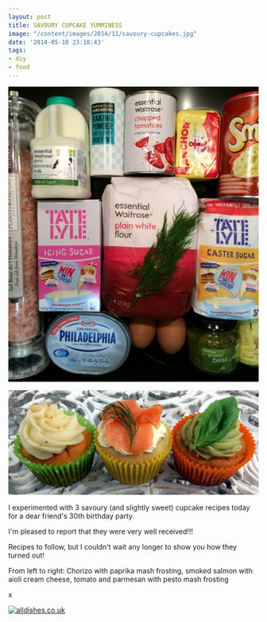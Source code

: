 ```yaml
---
layout: post
title: SAVOURY CUPCAKE YUMMINESS
image: "/content/images/2014/11/savoury-cupcakes.jpg"
date: '2014-05-10 23:10:43'
tags:
- diy
- food
---
```


![](/content/images/2014/May/ingredients-1.jpg)

![](/content/images/2014/May/savoury-cupcakes.jpg)

I experimented with 3 savoury (and slightly sweet) cupcake recipes today for a dear friend's 30th birthday party.

I'm pleased to report that they were very well received!!!

Recipes to follow, but I couldn't wait any longer to show you how they turned out!

From left to right: Chorizo with paprika mash frosting, smoked salmon with aioli cream cheese, tomato and parmesan with pesto mash frosting

x

<a title="alldishes.co.uk" href="http://www.alldishes.co.uk/" id="hr-Cerwx"><img src="http://widget.alldishes.co.uk/blogcounter/image?image=red_s&blog_id=Cerwx" alt="alldishes.co.uk" border="0" /></a><script type="text/javascript"><!--
var hr_currentTime = new Date();var hr_timestamp = Date.parse(hr_currentTime.getMonth() + 1 + "/" + hr_currentTime.getDate() + "/" + hr_currentTime.getFullYear()) / 1000;document.write('<scr'+'ipt type="text/javascript" src="http://widget.alldishes.co.uk/blogcounter.js?blog_id=Cerwx&timestamp=' + hr_timestamp +'"></scr'+'ipt>');
// --></script>
